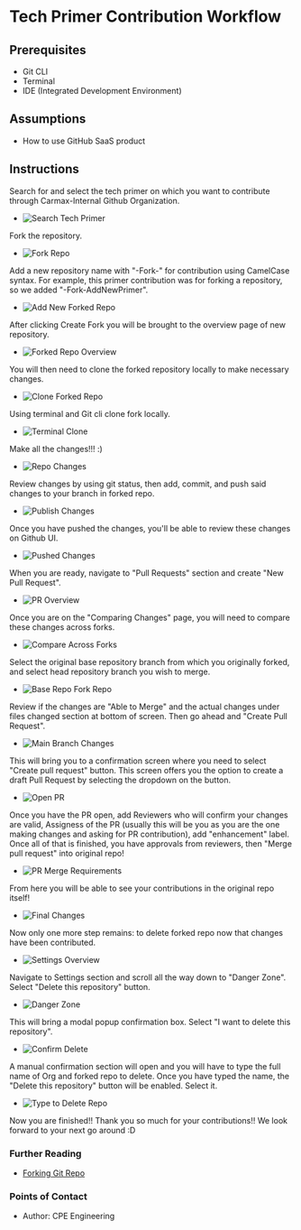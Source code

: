 # Tech Primer Contribution Workflow

## Prerequisites
- Git CLI
- Terminal
- IDE (Integrated Development Environment)

## Assumptions
- How to use GitHub SaaS product

## Instructions

Search for and select the tech primer on which you want to contribute through Carmax-Internal Github Organization.

- ![Search Tech Primer](./images/search_tp.PNG)

Fork the repository.

- ![Fork Repo](./images/fork_repo.PNG)

Add a new repository name with "-Fork-<reasoning>" for contribution using CamelCase syntax. For example,
this primer contribution was for forking a repository, so we added "-Fork-AddNewPrimer".

- ![Add New Forked Repo](./images/add_new_primer_fork.PNG)

After clicking Create Fork you will be brought to the overview page of new repository.

- ![Forked Repo Overview](./images/forked_repo_overview.PNG)

You will then need to clone the forked repository locally to make necessary changes.

- ![Clone Forked Repo](./images/clone_forked_repo.PNG)

Using terminal and Git cli clone fork locally.

- ![Terminal Clone](./images/terminal_clone_repo.PNG)

Make all the changes!!! :)

- ![Repo Changes](./images/repo_changes.PNG)

Review changes by using git status, then add, commit, and push said changes to your branch in forked repo.

- ![Publish Changes](./images/push_changes.PNG)

Once you have pushed the changes, you'll be able to review these changes on Github UI.

- ![Pushed Changes](./images/pushed_changes.PNG)

When you are ready, navigate to "Pull Requests" section and create "New Pull Request".

- ![PR Overview](./images/pr_overview.PNG)

Once you are on the "Comparing Changes" page, you will need to compare these changes across forks.

- ![Compare Across Forks](./images/compare_cross_forks.PNG)

Select the original base repository branch from which you originally forked, and select head repository
branch you wish to merge.

- ![Base Repo Fork Repo](./images/base_repo_fork_repo.PNG)

Review if the changes are "Able to Merge" and the actual changes under files changed section at bottom of screen.
Then go ahead and "Create Pull Request".

- ![Main Branch Changes](./images/main_branch_changes.PNG)

This will bring you to a confirmation screen where you need to select "Create pull request" button. This screen
offers you the option to create a draft Pull Request by selecting the dropdown on the button.

- ![Open PR](./images/open_pr.PNG)

Once you have the PR open, add Reviewers who will confirm your changes are valid, Assigness of the PR (usually 
this will be you as you are the one making changes and asking for PR contribution), add "enhancement" label.
Once all of that is finished, you have approvals from reviewers, then "Merge pull request" into original repo!

- ![PR Merge Requirements](./images/approver_merge_pr.PNG)

From here you will be able to see your contributions in the original repo itself!

- ![Final Changes](./images/final_changes_published.PNG)

Now only one more step remains: to delete forked repo now that changes have been contributed.

- ![Settings Overview](./images/settings_overview.PNG)

Navigate to Settings section and scroll all the way down to "Danger Zone". Select "Delete this repository" button.

- ![Danger Zone](./images/delete_repo.PNG)

This will bring a modal popup confirmation box. Select "I want to delete this repository".

- ![Confirm Delete](./images/confirm_delete_repo.PNG)

A manual confirmation section will open and you will have to type the full name of Org and forked repo to delete.
Once you have typed the name, the "Delete this repository" button will be enabled. Select it.

- ![Type to Delete Repo](./images/type_to_delete_repo.PNG)

Now you are finished!! Thank you so much for your contributions!! We look forward to your next go around :D

### Further Reading
- [Forking Git Repo](https://docs.github.com/en/get-started/quickstart/fork-a-repo)


### Points of Contact
- Author: CPE Engineering